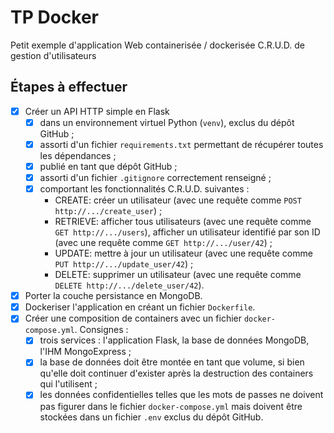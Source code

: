 # TP Docker

Petit exemple d'application Web containerisée / dockerisée C.R.U.D. de gestion d'utilisateurs

## Étapes à effectuer

- [x] Créer un API HTTP simple en Flask
    - [x] dans un environnement virtuel Python (`venv`), exclus du dépôt GitHub ;
    - [x] assorti d'un fichier `requirements.txt` permettant de récupérer toutes les dépendances ;
    - [x] publié en tant que dépôt GitHub ;
    - [x] assorti d'un fichier `.gitignore` correctement renseigné ;
    - [x] comportant les fonctionnalités C.R.U.D. suivantes :
      - CREATE: créer un utilisateur (avec une requête comme `POST http://.../create_user`) ;
      - RETRIEVE: afficher tous utilisateurs (avec une requête comme `GET http://.../users`), afficher un utilisateur identifié par son ID (avec une requête comme `GET http://.../user/42`) ;
      - UPDATE: mettre à jour un utilisateur (avec une requête comme `PUT http://.../update_user/42`) ;
      - DELETE: supprimer un utilisateur (avec une requête comme `DELETE http://.../delete_user/42`).
- [x] Porter la couche persistance en MongoDB.
- [x] Dockeriser l'application en créant un fichier `Dockerfile`.
- [x] Créer une composition de containers avec un fichier `docker-compose.yml`. Consignes :
    - [x] trois services : l'application Flask, la base de données MongoDB, l'IHM MongoExpress ;
    - [x] la base de données doit être montée en tant que volume, si bien qu'elle doit continuer d'exister après la destruction des containers qui l'utilisent ;
    - [x] les données confidentielles telles que les mots de passes ne doivent pas figurer dans le fichier `docker-compose.yml` mais doivent être stockées dans un fichier `.env` exclus du dépôt GitHub.
